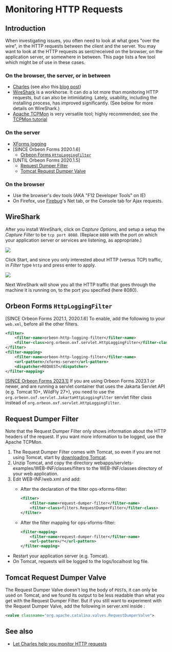 # Monitoring HTTP Requests

## Introduction

When investigating issues, you often need to look at what goes "over the wire", in the HTTP requests between the client and the server. You may want to look at the HTTP requests as sent/received on the browser, on the application server, or somewhere in between. This page lists a few tool which might be of use in these cases.

### On the browser, the server, or in between

- [Charles][2] (see also this [blog post][3])
- [WireShark][4] is a workhorse. It can do a lot more than monitoring HTTP requests, but can also be intimidating. Lately, usability, including the installing process, has improved significantly. (See below for more details on WireShark.)
- [Apache TCPMon][5] is very versatile tool; highly recommended; see the [TCPMon tutorial][6]

### On the server

- [XForms logging][7]
- [SINCE Orbeon Forms 2020.1.6]
    - [Orbeon Forms `HttpLoggingFilter`](#orbeon-forms-httploggingfilter)
- [UNTIL Orbeon Forms 2020.1.5]
    - [Request Dumper Filter](#request-dumper-filter)
    - [Tomcat Request Dumper Valve](#tomcat-request-dumper-valve)

### On the browser

- Use the browser's dev tools (AKA "F12 Developer Tools" on IE)
- On Firefox, use [Firebug][8]'s Net tab, or the Console tab for Ajax requests.

## WireShark

After you install WireShark, click on _Capture Options_, and setup a setup the _Capture Filter_ to be `tcp port 8080`. (Replace `8080` with the port on which your application server or services are listening, as appropriate.)

![](../images/wireshark-capture-filter.png)

Click Start, and since you only interested about HTTP (versus TCP) traffic, in _Filter_ type `http` and press enter to apply.

![](../images/wireshark-filter.png)

Next WireShark will show you all the HTTP traffic that goes through the machine it is running on, to the port you specified (here 8080).

## Orbeon Forms `HttpLoggingFilter`

[SINCE Orbeon Forms 2021.1, 2020.1.6] To enable, add the following to your `web.xml`, before all the other filters.

```xml
<filter>
    <filter-name>orbeon-http-logging-filter</filter-name>
    <filter-class>org.orbeon.oxf.servlet.HttpLoggingFilter</filter-class>
</filter>
<filter-mapping>
    <filter-name>orbeon-http-logging-filter</filter-name>
    <url-pattern>/xforms-server</url-pattern>
    <dispatcher>REQUEST</dispatcher>
</filter-mapping>
```

[\[SINCE Orbeon Forms 2023.1\]](/release-notes/orbeon-forms-2023.1.md) If you are using Orbeon Forms 2023.1 or newer, and are running a servlet container that uses the Jakarta Servlet API (e.g. Tomcat 10+, WildFly 27+), you need to use the `org.orbeon.oxf.servlet.JakartaHttpLoggingFilter` servlet filter class instead of `org.orbeon.oxf.servlet.HttpLoggingFilter`.

## Request Dumper Filter

Note that the Request Dumper Filter only shows information about the HTTP headers of the request. If you want more information to be logged, use the Apache TCPMon.

1. The Request Dumper Filter comes with Tomcat, so even if you are not using Tomcat, start by [downloading Tomcat][11].
2. Unzip Tomcat, and copy the directory webapps/servlets-examples/WEB-INF/classes/filters to the WEB-INF/classes directory of your web application.
3. Edit WEB-INF/web.xml and add:
    * After the declaration of the filter ops-xforms-filter:

        ```xml
        <filter>
            <filter-name>request-dumper-filter</filter-name>
            <filter-class>filters.RequestDumperFilter</filter-class>
        </filter>
        ```

    * After the filter mapping for ops-xforms-filter:

        ```xml
        <filter-mapping>
            <filter-name>request-dumper-filter</filter-name>
            <url-pattern>/*</url-pattern>
        </filter-mapping>
        ```

* Restart your application server (e.g. Tomcat).
* On Tomcat, requests will be logged to the logs/localhost log file.

## Tomcat Request Dumper Valve

The Request Dumper Valve doesn't log the body of `POST`s, it can only be used on Tomcat, and we found its output to be less readable than what you get with the Request Dumper Filter. But if you still want to experiment with the Request Dumper Valve, add the following in server.xml inside <engine>:

```xml
<valve classname="org.apache.catalina.valves.RequestDumperValve">
```

## See also

- [Let Charles help you monitor HTTP requests](https://blog.orbeon.com/2013/04/let-charles-help-you-monitor-http.html)

[2]: http://www.charlesproxy.com/
[3]: https://blog.orbeon.com/2013/04/let-charles-help-you-monitor-http.html
[4]: http://www.wireshark.org/
[5]: http://ws.apache.org/commons/tcpmon/
[6]: http://ws.apache.org/commons/tcpmon/tcpmontutorial.html
[7]: ../../configuration/advanced/xforms-logging.html
[8]: https://addons.mozilla.org/en-US/firefox/addon/1843
[11]: https://tomcat.apache.org/download-70.cgi

